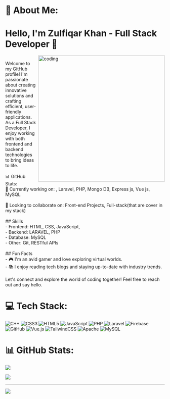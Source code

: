 # 💫 About Me:
# Hello, I'm Zulfiqar Khan - Full Stack Developer 👋<br>
<img align="right" alt="coding" width="400" src="https://github.com/Zulfibaba/Zulfibaba/assets/116812437/3ca614c1-4231-49c0-80bd-1d164fecf930">

<br>Welcome to my GitHub profile! I'm passionate about creating innovative solutions and crafting efficient, user-friendly applications. As a Full Stack Developer, I enjoy working with both frontend and backend technologies to bring ideas to life.<br><br>📊 GitHub Stats:<br>
🔭 Currently working on: , Laravel, PHP, Mongo DB, Express js, Vue js, MySQL<br><br>👯 Looking to collaborate on: Front-end Projects, Full-stack(that are cover in my stack)<br><br>## Skills<br>- Frontend: HTML, CSS, JavaScript,<br>- Backend: LARAVEL, PHP<br>- Database: MySQL <br>- Other: Git, RESTful APIs<br><br>## Fun Facts<br>- 🎮 I'm an avid gamer and love exploring virtual worlds.<br>- 📚 I enjoy reading tech blogs and staying up-to-date with industry trends.<br><br>Let's connect and explore the world of coding together! Feel free to reach out and say hello.<br>


# 💻 Tech Stack:
![C++](https://img.shields.io/badge/c++-%2300599C.svg?style=for-the-badge&logo=c%2B%2B&logoColor=white) ![CSS3](https://img.shields.io/badge/css3-%231572B6.svg?style=for-the-badge&logo=css3&logoColor=white) ![HTML5](https://img.shields.io/badge/html5-%23E34F26.svg?style=for-the-badge&logo=html5&logoColor=white) ![JavaScript](https://img.shields.io/badge/javascript-%23323330.svg?style=for-the-badge&logo=javascript&logoColor=%23F7DF1E) ![PHP](https://img.shields.io/badge/php-%23777BB4.svg?style=for-the-badge&logo=php&logoColor=white) ![Laravel](https://img.shields.io/badge/laravel-%23FF2D20.svg?style=for-the-badge&logo=laravel&logoColor=white) ![Firebase](https://img.shields.io/badge/firebase-%23039BE5.svg?style=for-the-badge&logo=firebase) ![GitHub](https://img.shields.io/badge/GitHub-%23121011.svg?style=for-the-badge&logo=github&logoColor=white) ![Vue.js](https://img.shields.io/badge/vuejs-%2335495e.svg?style=for-the-badge&logo=vuedotjs&logoColor=%234FC08D) ![TailwindCSS](https://img.shields.io/badge/tailwindcss-%2338B2AC.svg?style=for-the-badge&logo=tailwind-css&logoColor=white) ![Apache](https://img.shields.io/badge/apache-%23D42029.svg?style=for-the-badge&logo=apache&logoColor=white) ![MySQL](https://img.shields.io/badge/mysql-%2300f.svg?style=for-the-badge&logo=mysql&logoColor=white)
# 📊 GitHub Stats:
![](https://github-readme-stats.vercel.app/api?username=Zulfibaba&theme=dark&hide_border=false&include_all_commits=false&count_private=false)<br/>

![](https://github-readme-stats.vercel.app/api/top-langs/?username=Zulfibaba&theme=dark&hide_border=false&include_all_commits=false&count_private=false&layout=compact)

---
[![](https://visitcount.itsvg.in/api?id=Zulfibaba&icon=0&color=0)](https://visitcount.itsvg.in)

<!-- Proudly created with GPRM ( https://gprm.itsvg.in ) -->
